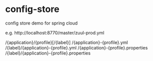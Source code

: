 # config-store
config store demo for spring cloud

e.g. http://localhost:8770/master/zuul-prod.yml



/{application}/{profile}[/{label}]
/{application}-{profile}.yml
/{label}/{application}-{profile}.yml
/{application}-{profile}.properties
/{label}/{application}-{profile}.properties
